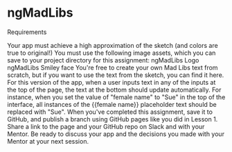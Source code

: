 # ngMadLibs

Requirements

Your app must achieve a high approximation of the sketch (and colors are true to original!)
You must use the following image assets, which you can save to your project directory for this assignment:
ngMadLibs Logo
ngMadLibs Smiley face
You're free to create your own Mad Libs text from scratch, but if you want to use the text from the sketch, you can find it here.
For this version of the app, when a user inputs text in any of the inputs at the top of the page, the text at the bottom should update automatically. For instance, when you set the value of "female name" to "Sue" in the top of the interface, all instances of the {{female name}} placeholder text should be replaced with "Sue".
When you've completed this assignment, save it to GitHub, and publish a branch using GitHub pages like you did in Lesson 1. Share a link to the page and your GitHub repo on Slack and with your Mentor.
Be ready to discuss your app and the decisions you made with your Mentor at your next session.

